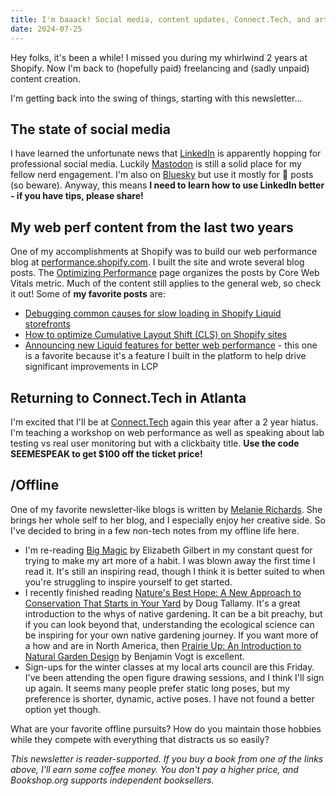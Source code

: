 ```yaml
---
title: I'm baaack! Social media, content updates, Connect.Tech, and art
date: 2024-07-25
---
```


Hey folks, it's been a while! I missed you during my whirlwind 2 years at Shopify. Now I'm back to (hopefully paid) freelancing and (sadly unpaid) content creation.

I'm getting back into the swing of things, starting with this newsletter...

## The state of social media
I have learned the unfortunate news that [LinkedIn](https://www.linkedin.com/in/karamalegos/) is apparently hopping for professional social media. Luckily [Mastodon](https://front-end.social/@sia) is still a solid place for my fellow nerd engagement. I'm also on [Bluesky](https://bsky.app/profile/sia.codes) but use it mostly for 💩 posts (so beware). Anyway, this means **I need to learn how to use LinkedIn better - if you have tips, please share!**

## My web perf content from the last two years
One of my accomplishments at Shopify was to build our web performance blog at [performance.shopify.com](https://performance.shopify.com/). I built the site and wrote several blog posts. The [Optimizing Performance](https://performance.shopify.com/pages/techniques-for-optimizing-web-performance) page organizes the posts by Core Web Vitals metric. Much of the content still applies to the general web, so check it out! Some of **my favorite posts** are:

- [Debugging common causes for slow loading in Shopify Liquid storefronts](https://performance.shopify.com/blogs/blog/debugging-common-causes-for-slow-loading-in-shopify-liquid-storefronts)
- [How to optimize Cumulative Layout Shift (CLS) on Shopify sites](https://performance.shopify.com/blogs/blog/how-to-optimize-cumulative-layout-shift-cls-on-shopify-sites)
- [Announcing new Liquid features for better web performance](https://performance.shopify.com/blogs/blog/announcing-new-liquid-features-for-better-web-performance) - this one is a favorite because it's a feature I built in the platform to help drive significant improvements in LCP

## Returning to Connect.Tech in Atlanta
I'm excited that I'll be at [Connect.Tech](https://2024.connect.tech/) again this year after a 2 year hiatus. I'm teaching a workshop on web performance as well as speaking about lab testing vs real user monitoring but with a clickbaity title. **Use the code SEEMESPEAK to get $100 off the ticket price!**

## /Offline
One of my favorite newsletter-like blogs is written by [Melanie Richards](https://melanie-richards.com/). She brings her whole self to her blog, and I especially enjoy her creative side. So I've decided to bring in a few non-tech notes from my offline life here.

- I'm re-reading [Big Magic](https://bookshop.org/a/105516/9781594634727) by Elizabeth Gilbert in my constant quest for trying to make my art more of a habit. I was blown away the first time I read it. It's still an inspiring read, though I think it is better suited to when you're struggling to inspire yourself to get started.
- I recently finished reading [Nature's Best Hope: A New Approach to Conservation That Starts in Your Yard](https://bookshop.org/a/105516/9781604699005) by Doug Tallamy. It's a great introduction to the whys of native gardening. It can be a bit preachy, but if you can look beyond that, understanding the ecological science can be inspiring for your own native gardening journey. If you want more of a how and are in North America, then [Prairie Up: An Introduction to Natural Garden Design](https://bookshop.org/a/105516/9780252086779) by Benjamin Vogt is excellent.
- Sign-ups for the winter classes at my local arts council are this Friday. I've been attending the open figure drawing sessions, and I think I'll sign up again. It seems many people prefer static long poses, but my preference is shorter, dynamic, active poses. I have not found a better option yet though.

What are your favorite offline pursuits? How do you maintain those hobbies while they compete with everything that distracts us so easily?

*This newsletter is reader-supported. If you buy a book from one of the links above, I'll earn some coffee money. You don't pay a higher price, and Bookshop.org supports independent booksellers.*
